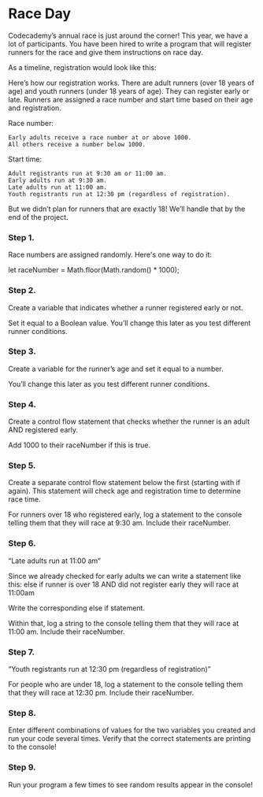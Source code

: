 # Race Day

Codecademy’s annual race is just around the corner! This year, we have a lot of participants. You have been hired to write a program that will register runners for the race and give them instructions on race day.

As a timeline, registration would look like this:

Here’s how our registration works. There are adult runners (over 18 years of age) and youth runners (under 18 years of age). They can register early or late. Runners are assigned a race number and start time based on their age and registration.

Race number:

    Early adults receive a race number at or above 1000.
    All others receive a number below 1000.

Start time:

    Adult registrants run at 9:30 am or 11:00 am.
    Early adults run at 9:30 am.
    Late adults run at 11:00 am.
    Youth registrants run at 12:30 pm (regardless of registration).

But we didn’t plan for runners that are exactly 18! We’ll handle that by the end of the project.

### Step 1.

Race numbers are assigned randomly. Here's one way to do it:

let raceNumber = Math.floor(Math.random() \* 1000);

### Step 2.

Create a variable that indicates whether a runner registered early or not.

Set it equal to a Boolean value. You’ll change this later as you test different runner conditions.

### Step 3.

Create a variable for the runner’s age and set it equal to a number.

You’ll change this later as you test different runner conditions.

### Step 4.

Create a control flow statement that checks whether the runner is an adult AND registered early.

Add 1000 to their raceNumber if this is true.

### Step 5.

Create a separate control flow statement below the first (starting with if again). This statement will check age and registration time to determine race time.

For runners over 18 who registered early, log a statement to the console telling them that they will race at 9:30 am. Include their raceNumber.

### Step 6.

“Late adults run at 11:00 am”

Since we already checked for early adults we can write a statement like this: else if runner is over 18 AND did not register early they will race at 11:00am

Write the corresponding else if statement.

Within that, log a string to the console telling them that they will race at 11:00 am. Include their raceNumber.

### Step 7.

“Youth registrants run at 12:30 pm (regardless of registration)”

For people who are under 18, log a statement to the console telling them that they will race at 12:30 pm. Include their raceNumber.

### Step 8.

Enter different combinations of values for the two variables you created and run your code several times. Verify that the correct statements are printing to the console!

### Step 9.

Run your program a few times to see random results appear in the console!
